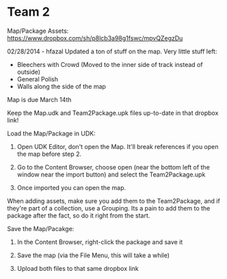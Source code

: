 Team 2
=====

Map/Package Assets: https://www.dropbox.com/sh/p8lcb3a98g1fswc/mpvQZegzDu

02/28/2014 - hfazal
Updated a ton of stuff on the map. Very little stuff left:
- Bleechers with Crowd (Moved to the inner side of track instead of outside)
- General Polish
- Walls along the side of the map

Map is due March 14th

Keep the Map.udk and Team2Package.upk files up-to-date in that dropbox link!

Load the Map/Package in UDK:

1. Open UDK Editor, don't open the Map. It'll break references if you open the map before step 2.

2. Go to the Content Browser, choose open (near the bottom left of the window near the import button) and select the Team2Package.upk

3. Once imported you can open the map. 
 
When adding assets, make sure you add them to the Team2Package, and if they're part of a collection, use a Grouping. Its a pain to add them to the package after the fact, so do it right from the start.

Save the Map/Pacakge:

1. In the Content Browser, right-click the package and save it

2. Save the map (via the File Menu, this will take a while)

3. Upload both files to that same dropbox link
